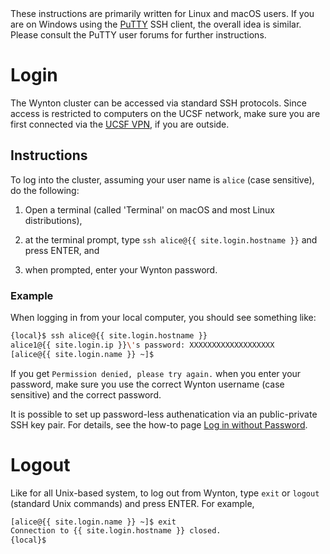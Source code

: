 <div class="alert alert-info" role="alert">
These instructions are primarily written for Linux and macOS users.  If you are on Windows using the <a href="http://www.putty.org/">PuTTY</a> SSH client, the overall idea is similar.  Please consult the PuTTY user forums for further instructions.
</div>


# Login

The Wynton cluster can be accessed via standard SSH protocols.  Since access is restricted to computers on the UCSF network, make sure you are first connected via the [UCSF VPN], if you are outside.


## Instructions

To log into the cluster, assuming your user name is `alice` (case sensitive), do the following:

1. Open a terminal (called 'Terminal' on macOS and most Linux distributions),

2. at the terminal prompt, type `ssh alice@{{ site.login.hostname }}` and press ENTER, and
3. when prompted, enter your Wynton password.


### Example

When logging in from your local computer, you should see something like:

```sh
{local}$ ssh alice@{{ site.login.hostname }}
alice1@{{ site.login.ip }}\'s password: XXXXXXXXXXXXXXXXXXX
[alice@{{ site.login.name }} ~]$ 
```


If you get `Permission denied, please try again.` when you enter your password, make sure you use the correct Wynton username (case sensitive) and the correct password.

<div class="alert alert-info" role="alert">
It is possible to set up password-less authenatication via an public-private SSH key pair.  For details, see the how-to page <a href="{{ 'howto/log-in-without-pwd.html' | relative_url }}">Log in without Password</a>.
</div>


# Logout

Like for all Unix-based system, to log out from Wynton, type `exit` or `logout` (standard Unix commands) and press ENTER.  For example,

```sh
[alice@{{ site.login.name }} ~]$ exit
Connection to {{ site.login.hostname }} closed.
{local}$ 
```


[UCSF VPN]: https://it.ucsf.edu/services/vpn
